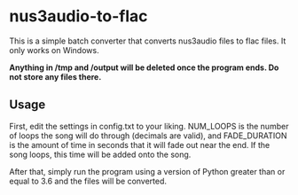 # nus3audio-to-flac

This is a simple batch converter that converts nus3audio files to flac files. It only works on Windows.

**Anything in /tmp and /output will be deleted once the program ends. Do not store any files there.**

## Usage

First, edit the settings in config.txt to your liking. NUM_LOOPS is the number of loops the song will do through (decimals are valid), and FADE_DURATION is the amount of time in seconds that it will fade out near the end. If the song loops, this time will be added onto the song.

After that, simply run the program using a version of Python greater than or equal to 3.6 and the files will be converted.
